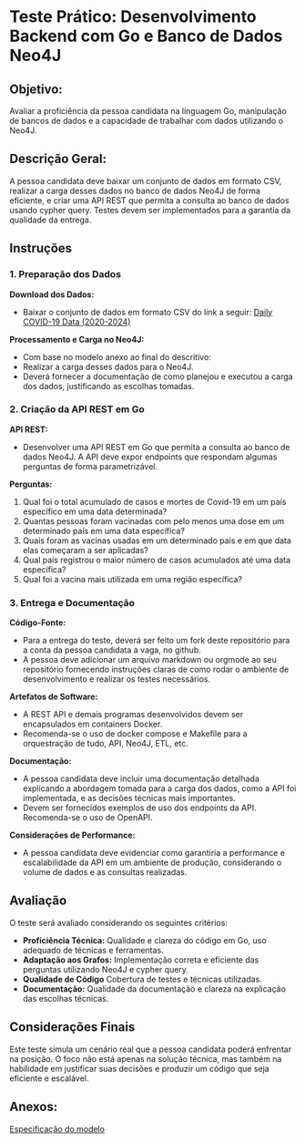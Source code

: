 # Teste Prático: Desenvolvimento Backend com Go e Banco de Dados Neo4J

## Objetivo:
Avaliar a proficiência da pessoa candidata na linguagem Go, manipulação de bancos de dados e a capacidade de trabalhar com dados utilizando o Neo4J.

## Descrição Geral:
A pessoa candidata deve baixar um conjunto de dados em formato CSV, realizar a carga desses dados no banco de dados Neo4J de forma eficiente, e criar uma API REST que permita a consulta ao banco de dados usando cypher query.
Testes devem ser implementados para a garantia da qualidade da entrega.

## Instruções

### 1. Preparação dos Dados

**Download dos Dados:**
- Baixar o conjunto de dados em formato CSV do link a seguir: [Daily COVID-19 Data (2020-2024)](https://www.kaggle.com/datasets/abdoomoh/daily-covid-19-data-2020-2024?resource=download)

**Processamento e Carga no Neo4J:**
- Com base no modelo anexo ao final do descritivo:
- Realizar a carga desses dados para o Neo4J.
- Deverá fornecer a documentação de como planejou e executou a carga dos dados, justificando as escolhas tomadas.

### 2. Criação da API REST em Go

**API REST:**
- Desenvolver uma API REST em Go que permita a consulta ao banco de dados Neo4J. A API deve expor endpoints que respondam algumas perguntas de forma parametrizável.

**Perguntas:**
1. Qual foi o total acumulado de casos e mortes de Covid-19 em um país específico em uma data determinada?
2. Quantas pessoas foram vacinadas com pelo menos uma dose em um determinado país em uma data específica?
3. Quais foram as vacinas usadas em um determinado país e em que data elas começaram a ser aplicadas?
4. Qual país registrou o maior número de casos acumulados até uma data específica?
5. Qual foi a vacina mais utilizada em uma região específica?

### 3. Entrega e Documentação

**Código-Fonte:**
- Para a entrega do teste, deverá ser feito um fork deste repositório para a conta da pessoa candidata a vaga, no github. 
- A pessoa deve adicionar um arquivo markdown ou orgmode ao seu repositório fornecendo instruções claras de como rodar o ambiente de desenvolvimento e realizar os testes necessários.

**Artefatos de Software:**
- A REST API e demais programas desenvolvidos devem ser encapsulados em containers Docker. 
- Recomenda-se o uso de docker compose e Makefile para a orquestração de tudo, API, Neo4J, ETL, etc.

**Documentação:**
- A pessoa candidata deve incluir uma documentação detalhada explicando a abordagem tomada para a carga dos dados, como a API foi implementada, e as decisões técnicas mais importantes. 
- Devem ser fornecidos exemplos de uso dos endpoints da API. Recomenda-se o uso de OpenAPI.

**Considerações de Performance:**
- A pessoa candidata deve evidenciar como garantiria a performance e escalabilidade da API em um ambiente de produção, considerando o volume de dados e as consultas realizadas.

## Avaliação
O teste será avaliado considerando os seguintes critérios:

- **Proficiência Técnica:** Qualidade e clareza do código em Go, uso adequado de técnicas e ferramentas.
- **Adaptação aos Grafos:** Implementação correta e eficiente das perguntas utilizando Neo4J e cypher query.
- **Qualidade de Código** Cobertura de testes e técnicas utilizadas.
- **Documentação:** Qualidade da documentação e clareza na explicação das escolhas técnicas.

## Considerações Finais
Este teste simula um cenário real que a pessoa candidata poderá enfrentar na posição. O foco não está apenas na solução técnica, mas também na habilidade em justificar suas decisões e produzir um código que seja eficiente e escalável.

## Anexos: 
[Especificação do modelo](./spec/README.md)

